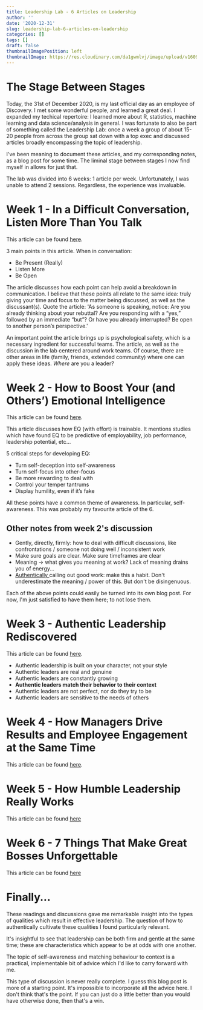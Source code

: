 ```yaml
---
title: Leadership Lab - 6 Articles on Leadership
author: ''
date: '2020-12-31'
slug: leadership-lab-6-articles-on-leadership
categories: []
tags: []
draft: false
thumbnailImagePosition: left
thumbnailImage: https://res.cloudinary.com/da1gwmlvj/image/upload/v1609422381/elephants_ugy7uj.jpg
---
```


# The Stage Between Stages

Today, the 31st of December 2020, is my last official day as an employee of Discovery. I met some wonderful people, and learned a great deal. I expanded my techical repertoire: I learned more about R, statistics, machine learning and data science/analysis in general. I was fortunate to also be part of something called the Leadership Lab: once a week a group of about 15-20 people from across the group sat down with a top exec and discussed articles broadly encompassing the topic of leadership.

I've been meaning to document these articles, and my corresponding notes, as a blog post for some time. The liminal stage between stages I now find myself in allows for just that.

The lab was divided into 6 weeks: 1 article per week. Unfortunately, I was unable to attend 2 sessions. Regardless, the experience was invaluable.

# Week 1 - In a Difficult Conversation, Listen More Than You Talk

This article can be found [here](https://hbr.org/2017/02/in-a-difficult-conversation-listen-more-than-you-talk).

3 main points in this article. When in conversation:

- Be Present (Really)
- Listen More
- Be Open


The article discusses how each point can help avoid a breakdown in communication. I believe that these points all relate to the same idea: truly giving your time and focus to the matter being discussed, as well as the discussant(s). Quote the article: 'As someone is speaking, notice: Are you already thinking about your rebuttal? Are you responding with a “yes,” followed by an immediate “but”? Or have you already interrupted? Be open to another person’s perspective.'


An important point the article brings up is psychological safety, which is a necessary ingredient for successful teams. The article, as well as the discussion in the lab centered around work teams. Of course, there are other areas in life (family, friends, extended community) where one can apply these ideas. _Where_ are you a leader?


# Week 2 - How to Boost Your (and Others’) Emotional Intelligence

This article can be found [here](https://hbr.org/2017/01/how-to-boost-your-and-others-emotional-intelligence?utm_campaign=hbr&utm_source=facebook&utm_medium=social).

This article discusses how EQ (with effort) is trainable. It mentions studies which have found EQ to be predictive of employability, job performance, leadership potential, etc...

5 critical steps for developing EQ:

- Turn self-deception into self-awareness
- Turn self-focus into other-focus
- Be more rewarding to deal with
- Control your temper tantrums
- Display humility, even if it’s fake


All these points have a common theme of awareness. In particular, self-awareness. This was probably my favourite article of the 6.

## Other notes from week 2's discussion

- Gently, directly, firmly: how to deal with difficult discussions, like confrontations / someone not doing well / inconsistent work
- Make sure goals are clear. Make sure timeframes are clear
- Meaning -> what gives you meaning at work? Lack of meaning drains you of energy...
- <u>Authentically </u> calling out good work: make this a habit. Don't underestimate the meaning / power of this. But don't be disingenuous.

Each of the above points could easily be turned into its own blog post. For now, I'm just satisfied to have them here; to not lose them.

# Week 3 - Authentic Leadership Rediscovered

This article can be found [here](https://hbswk.hbs.edu/item/authentic-leadership-rediscovered).

- Authentic leadership is built on your character, not your style
- Authentic leaders are real and genuine
- Authentic leaders are constantly growing
- <b>Authentic leaders match their behavior to their context</b>
- Authentic leaders are not perfect, nor do they try to be
- Authentic leaders are sensitive to the needs of others

# Week 4 - How Managers Drive Results and Employee Engagement at the Same Time

This article can be found [here](https://hbr.org/2017/06/how-managers-drive-results-and-employee-engagement-at-the-same-time).

# Week 5 - How Humble Leadership Really Works

This article can be found [here](https://hbr.org/2018/04/how-humble-leadership-really-works)

# Week 6 - 7 Things That Make Great Bosses Unforgettable

This article can be found [here](https://www.forbes.com/sites/travisbradberry/2015/10/15/7-things-that-make-great-bosses-unforgettable/?sh=1e2b98af2354)

# Finally...

These readings and discussions gave me remarkable insight into the types of qualities which result in effective leadership. The question of how to authentically cultivate these qualities I found particularly relevant.


It's insightful to see that leadership can be both firm and gentle at the same time; these are characteristics which appear to be at odds with one another.


The topic of self-awareness and matching behaviour to context is a practical, implementable bit of advice which I'd like to carry forward with me.


This type of discussion is never really complete. I guess this blog post is more of a starting point. It's impossible to incorporate all the advice here. I don't think that's the point. If you can just do a little better than you would have otherwise done, then that's a win.



